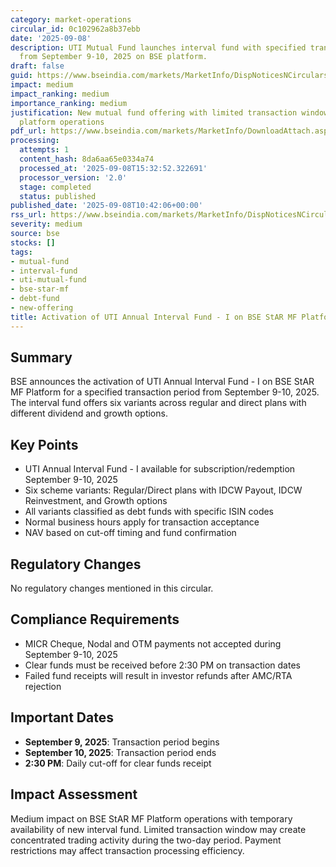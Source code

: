 ```yaml
---
category: market-operations
circular_id: 0c102962a8b37ebb
date: '2025-09-08'
description: UTI Mutual Fund launches interval fund with specified transaction period
  from September 9-10, 2025 on BSE platform.
draft: false
guid: https://www.bseindia.com/markets/MarketInfo/DispNoticesNCirculars.aspx?Noticeid={45203A16-AE70-4D2B-8971-CD5528041A34}&noticeno=20250908-12&dt=09/08/2025&icount=12&totcount=37&flag=0
impact: medium
impact_ranking: medium
importance_ranking: medium
justification: New mutual fund offering with limited transaction window affects MF
  platform operations
pdf_url: https://www.bseindia.com/markets/MarketInfo/DownloadAttach.aspx?id=20250908-12&attachedId=
processing:
  attempts: 1
  content_hash: 8da6aa65e0334a74
  processed_at: '2025-09-08T15:32:52.322691'
  processor_version: '2.0'
  stage: completed
  status: published
published_date: '2025-09-08T10:42:06+00:00'
rss_url: https://www.bseindia.com/markets/MarketInfo/DispNoticesNCirculars.aspx?Noticeid={45203A16-AE70-4D2B-8971-CD5528041A34}&noticeno=20250908-12&dt=09/08/2025&icount=12&totcount=37&flag=0
severity: medium
source: bse
stocks: []
tags:
- mutual-fund
- interval-fund
- uti-mutual-fund
- bse-star-mf
- debt-fund
- new-offering
title: Activation of UTI Annual Interval Fund - I on BSE StAR MF Platform
---
```


## Summary

BSE announces the activation of UTI Annual Interval Fund - I on BSE StAR MF Platform for a specified transaction period from September 9-10, 2025. The interval fund offers six variants across regular and direct plans with different dividend and growth options.

## Key Points

- UTI Annual Interval Fund - I available for subscription/redemption September 9-10, 2025
- Six scheme variants: Regular/Direct plans with IDCW Payout, IDCW Reinvestment, and Growth options
- All variants classified as debt funds with specific ISIN codes
- Normal business hours apply for transaction acceptance
- NAV based on cut-off timing and fund confirmation

## Regulatory Changes

No regulatory changes mentioned in this circular.

## Compliance Requirements

- MICR Cheque, Nodal and OTM payments not accepted during September 9-10, 2025
- Clear funds must be received before 2:30 PM on transaction dates
- Failed fund receipts will result in investor refunds after AMC/RTA rejection

## Important Dates

- **September 9, 2025**: Transaction period begins
- **September 10, 2025**: Transaction period ends
- **2:30 PM**: Daily cut-off for clear funds receipt

## Impact Assessment

Medium impact on BSE StAR MF Platform operations with temporary availability of new interval fund. Limited transaction window may create concentrated trading activity during the two-day period. Payment restrictions may affect transaction processing efficiency.